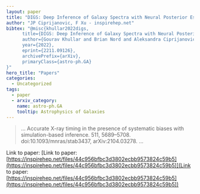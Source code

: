 ```yaml
---
layout: paper
title: "DIGS: Deep Inference of Galaxy Spectra with Neural Posterior Estimation"
author: "JP Ciprijanovic, F Xu - inspirehep.net"
bibtex: "@misc{khullar2022digs,
      title={DIGS: Deep Inference of Galaxy Spectra with Neural Posterior Estimation}, 
      author={Gourav Khullar and Brian Nord and Aleksandra Ciprijanovic and Jason Poh and Fei Xu},
      year={2022},
      eprint={2211.09126},
      archivePrefix={arXiv},
      primaryClass={astro-ph.GA}
}"
hero_title: "Papers"
categories:
  - Uncategorized
tags:
  - paper
  - arxiv_category:
    name: astro-ph.GA
    tooltip: Astrophysics of Galaxies
---
```

>… Accurate X-ray timing in the presence of systematic biases with simulation-based inference. 511, 5689–5708. doi:10.1093/mnras/stab3437, arXiv:2104.03278. …

Link to paper: [Link to paper: [https://inspirehep.net/files/44c956bfbc3d3802ecbb9573824c59b5](https://inspirehep.net/files/44c956bfbc3d3802ecbb9573824c59b5)](Link to paper: [https://inspirehep.net/files/44c956bfbc3d3802ecbb9573824c59b5](https://inspirehep.net/files/44c956bfbc3d3802ecbb9573824c59b5))


